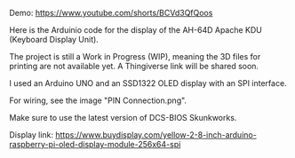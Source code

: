 Demo: https://www.youtube.com/shorts/BCVd3QfQoos

Here is the Arduinio code for the display of the AH-64D Apache KDU (Keyboard Display Unit).

The project is still a Work in Progress (WIP), meaning the 3D files for printing are not available yet. A Thingiverse link will be shared soon.

I used an Arduino UNO and an SSD1322 OLED display with an SPI interface.

For wiring, see the image "PIN Connection.png".

Make sure to use the latest version of DCS-BIOS Skunkworks.

Display link: https://www.buydisplay.com/yellow-2-8-inch-arduino-raspberry-pi-oled-display-module-256x64-spi
